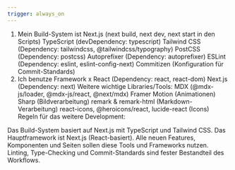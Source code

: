 ```yaml
---
trigger: always_on
---
```


1. Mein Build-System ist
Next.js (next build, next dev, next start in den Scripts)
TypeScript (devDependency: typescript)
Tailwind CSS (Dependency: tailwindcss, @tailwindcss/typography)
PostCSS (Dependency: postcss)
Autoprefixer (Dependency: autoprefixer)
ESLint (Dependency: eslint, eslint-config-next)
Commitizen (Konfiguration für Commit-Standards)
2. Ich benutze Framework x
React (Dependency: react, react-dom)
Next.js (Dependency: next)
Weitere wichtige Libraries/Tools:
MDX (@mdx-js/loader, @mdx-js/react, @next/mdx)
Framer Motion (Animationen)
Sharp (Bildverarbeitung)
remark & remark-html (Markdown-Verarbeitung)
react-icons, @heroicons/react, lucide-react (Icons)
Regeln für das weitere Development:

Das Build-System basiert auf Next.js mit TypeScript und Tailwind CSS.
Das Hauptframework ist Next.js (React-basiert).
Alle neuen Features, Komponenten und Seiten sollen diese Tools und Frameworks nutzen.
Linting, Type-Checking und Commit-Standards sind fester Bestandteil des Workflows.